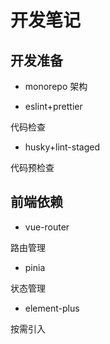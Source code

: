 # 开发笔记

## 开发准备

- monorepo 架构

- eslint+prettier

代码检查

- husky+lint-staged

代码预检查

## 前端依赖

- vue-router

路由管理

- pinia

状态管理

- element-plus

按需引入
